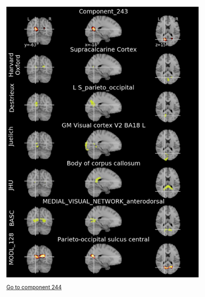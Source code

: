 


![243](preliminary/243.jpg "Component 243")

[Go to component 244](https://parietal-inria.github.io/MODL_atlas/1024/244 "Component 244")